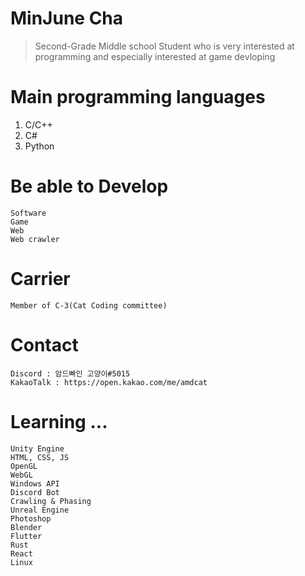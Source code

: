 # MinJune Cha 
> Second-Grade Middle school Student who is very interested at programming
and especially interested at game devloping

# Main programming languages
1. C/C++
2. C#
3. Python


# Be able to Develop
```
Software
Game
Web
Web crawler
```
# Carrier
```
Member of C-3(Cat Coding committee)
```
# Contact
```
Discord : 암드빠인 고양이#5015
KakaoTalk : https://open.kakao.com/me/amdcat
```
# Learning ...
```
Unity Engine
HTML, CSS, JS
OpenGL
WebGL
Windows API
Discord Bot
Crawling & Phasing
Unreal Engine
Photoshop
Blender
Flutter
Rust
React
Linux











